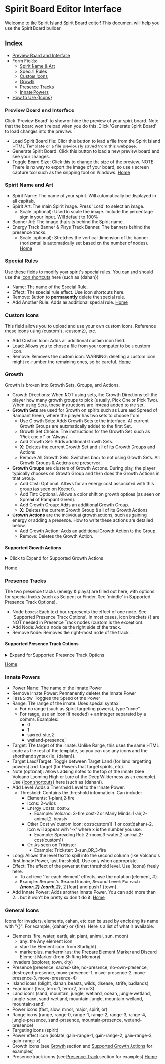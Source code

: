 # Spirit Board Editor Interface

Welcome to the Spirit Island Spirit Board editor! This document will help you use the Spirit Board builder.

## Index
- [Preview Board and Interface](#previewboard-and-interface)
- Form Fields:
  - [Spirit Name & Art](#spirit-name-and-art)
  - [Special Rules](#special-rules)
  - [Custom Icons](#custom-icons)
  - [Growth](#growth)
  - [Presence Tracks](#presence-tracks)
  - [Innate Powers](#innate-powers)
- [How to Use {Icons}](#general-icons)

### Preview Board and Interface
Click 'Preview Board' to show or hide the preview of your spirit board. Note that the board won't reload when you do this. Click 'Generate Spirit Board' to load changes into the preview.
- Load Spirit Board file: Click this button to load a file from the Spirit Island HTML Template or a file previously saved from this webpage.
- Generate Spirit Board: Click this button to load a new preview board and see your changes.
- Toggle Board Size: Click this to change the size of the preview. NOTE: There is no way to export the image of your board, so use a screen capture tool such as the snipping tool on Windows.
[Home](#index)

### Spirit Name and Art
- Spirit Name: The name of your spirit. Will automatically be displayed in all capitals.
- Spirit Art: The main Spirit image. Press 'Load' to select an image.
	- Scale (optional): Used to scale the image. Include the percentage sign in your input. Will default to 100% 
- Banner Art: The image that sits behind the Spirit name.
- Energy Track Banner & Plays Track Banner: The banners behind the presence tracks.
	- Scale (optional): Stretches the vertical dimension of the banner (horizontal is automatically set based on the number of nodes).
[Home](#index)

### Special Rules
Use these fields to modify your spirit's special rules. You can and should use the [icon shortcuts](#general-icons) here (such as {dahan}).
- Name: The name of the Special Rule.
- Effect: The special rule effect. Use icon shortcuts here.
- Remove: Button to **permanently** delete the special rule.
- Add Another Rule: Adds an additional special rule.
[Home](#index)

### Custom Icons
This field allows you to upload and use your own custom icons. Reference these icons using {custom1}, {custom2}, etc.
- Add Custom Icon: Adds an additional custom icon field.
- Load: Allows you to chose a file from your computer to be a custom icon.
- Remove: Removes the custom icon. WARNING: deleting a custom icon might re-number the remaining ones, so be careful.
[Home](#index)

### Growth
Growth is broken into Growth Sets, Groups, and Actions.
- Growth Directions: When NOT using sets, the Growth Directions tell the player how many growth groups to pick (usually, Pick One or Pick Two). When using Sets, these instructions are instead added to the set.
- **Growth Sets** are used for Growth on spirits such as Lure and Spread of Rampant Green, where the player has two sets to choose from.
  - Use Growth Sets: Adds Growth Sets to the interface. All current Growth Groups are automatically added to the first Set.
  - Growth Set Choice: The instructions for the Growth Set, such as 'Pick one of' or 'Always'.
  - Add Growth Set: Adds additional Growth Sets.
  - **X**: Deletes the current Growth Set and all of its Growth Groups and Actions
  - Remove All Growth Sets: Switches back to not using Growth Sets. All Growth Groups & Actions are preserved.
- **Growth Groups** are clusters of Growth Actions. During play, the player typically chooses on Growth Group and then does the Growth Actions in that Group. 
  - Add Cost: Optional. Allows for an energy cost associated with this group (as seen on Keeper).
  - Add Tint: Optional. Allows a color shift on growth options (as seen on Spread of Rampant Green).
  - Add Growth Group: Adds an additional Growth Group.
  - **X**: Deletes the current Growth Group & all of its Growth Actions
- **Growth Actions** are the individual growth actions, such as gaining energy or adding a presence. How to write these actions are detailed below.
  - Add Growth Action: Adds an additional Growth Action to the Group.
  - Remove: Deletes the Growth Action.

#### Supported Growth Actions
<details>
  <summary>Click to Expand for Supported Growth Actions</summary>

|Category|Action|Usage|Details|Examples|
|------|------|------|------|----|
|Reclaim|Reclaim All, Reclaim One, Reclaim Half|reclaim-all, reclaim-one, reclaim-half OR relcaim(x)|x can be all, one, half, or custom||
||Reclaim Custom|reclaim(custom,*your custom reclaim text*)|Custom reclaim text with a unique icon.|reclaim(custom,your Unique Power Cards)|
|Adding Presence|Add Presence at Range|add-presence(x)|Add a Presence up to x Range. *x can be 'any' or 1, 2, 3 or 4*||
||Add Presence with Condition|add-presence(x,y)|Add a Presence with y conditions at x Range. y can be terrain types (including dual types), tokens, invaders, invader pieces, dahan, blight, etc.||
||Add Presence with Multiple Conditions|add-presence(x,y,z,...,*and/or*)|Add a Presence with multiple conditions y, z, etc at x Range, the last parameter must be 'or' or 'and'.|Sharp Fangs: <br>add-presence(3,jungle,beast,or)<br>Vengeance: <br>add-presence(2,town,city,blight,or)|
||Add Presence and/or Tokens|add-presence(x,token,y,and/or)|Add a Presence and/or a token y (beasts, disease, etc) at x Range.|Many Minds: <br>add-presence(3,token,beast,and)<br>Vengeance: <br>add-presence(1,token,disease,or)|
||Add Presence with Custom Text|add-presence(x,text,*your_text_here*)|Add a Presence at x Range. The presence text will read "Add a Presence *your_text_here*". The icon will be **!!!**||
||Add Presence with Custom Text and Icon(s)|add-presence(x,text,*your_text_here*,y,...)|Add a Presence at x Range. The presence text will read "Add a Presence *your_text_here*". The icon will be y and any number of additional icons separated by commas||
|Gaining Elements|Gain One Element|gain-element(x)|Gain Element x, which can be any the elements or 'any' or 'star'|'star' is the Starlight element icon|
||Gain Multiple of the Same Element|gain-element(x,y)|If y is a number, gain y of x Element||
||Gain a Choice Elements|gain-element(x,y,z,...)|If y is an element, gain x or y or z Elements|Lure: <br>gain-element(moon,air,plant)|
||Gain Multiple Elements|gain-element(x,y,z,...,*and*)|Gain elements x, y, and z (or more). The last option must *and*|Spreading Rot: gain-element(moon,water,earth,plant,and)|
|Preparing/Discarding Element Markers|Prepare One Element Marker|element-marker|Prepare 1 element marker||
||Prepare Multiple Element Marker|element-marker(x)|Prepare x element markers (x can be more than 2, or negative)|element-marker(2)|
||Discard Element Markers|element-marker(-x)|x is the number to discard|element-marker(-2)|
|Pushing|Push from Your Lands|push(x)|Push entity x (dahan, beasts, presence, etc) from 1 of your lands.||
||Push at Range|push(x,y)|Push entity x (dahan, beasts, presence, etc) from a land at range y.||
||Push with Conditions|push(x,y)|If y is a condition, push x from 1 of your lands with y condition (sacred site, beasts, etc).||
||Push from Multiple Lands with Conditions|push(x,y,z)|Push x from z lands of condition y. y can be terrain types, sacred site, token types, etc. z can be a numeral or 'each' (or another word at your own risk).|Ocean: push(presence,ocean,each)|
|Gathering|Gather into Your Lands|gather(x)|Gather entity x (dahan, beasts, presence, etc) into 1 of your lands.||
||Gather at Range|gather(x,y)|If y is a number, gather x into a land at y range.|Many Minds: <br>gather(2,beasts)|
||Gather with Conditions|gather(x,y)|If y is a condition, gather x into 1 of your lands with y condition (sacred site, beasts, etc).||
||Gather into Multiple Lands with Conditions|gather(x,y,z)|Gather x into z lands of y condition. z can be a number or 'each'|Ocean: gather(presence,ocean,each)|
|Move Presence|Move Presence|move-presence(x)|Move a Presence up to x Range||
|Gaining Energy|Gain Energy|gain-energy(x)|Gain x Energy|gain-energy(2)|
||Gain Energy per Thing|gain-energy(x)|Gain 1 Energy per Thing x (such as Elements, Sacred Sites, etc)|gain-energy(water)|
||Gain Energy per Thing plus Flat Energy|gain-energy(x,y)|Gain x Energy plus 1 Energy per Thing y|Wildfire: gain-energy(2,fire)|
||Gain Multiple Energy per Thing plus Flat Energy|gain-energy(x,y,z)|Gain x Energy plus z Energy per Thing y||
||Gain Energy per Custom Item Plus Flat Energy|gain-energy(x,text,*your_text_here*)|Gain x Energy plus 1 Energy per condition of your choosing. Icon will be a !!!.||
||Gain Energy per Custom w/ Icon Item Plus Flat Energy|gain-energy(x,text,*your_text_here*,y)|Gain x Energy plus 1 Energy per condition of your choosing. Icon will be y.||
||Gain Energy per Custom Item|gain-energy(text,*your_text_here*)|Gain 1 Energy per condition of your choosing. Icon will be a !!!.||
||Gain Energy per Custom Item w/ Icon|gain-energy(text,*your_text_here*,y)|If y is Entity, gain 1 Energy per Entity w/ your custom text. If y is number, gain y Energy per !!! w/ your custom text.||
||Gain Multiple Energy per Custom Item w/ Icon|gain-energy(text,*your_text_here*,y,z)|Gain z Energy per Entity y of your choosing.||
||Gain Energy per Card Play|energy-per-play|Gain 1 Energy per Card Play.|As seen on Trickster|
|Add Tokens|Add One Token|add-token(x,y)|At range x add token type y|add-token(2,beast)|
||Add Multiple Token of One Type|add-token(x,y, z)|Add z tokens of y type at range x|add-token(3,wilds,2)|
||Add Tokens of Different Types|add-token(x,y,z,...,and/or)|At range x, add a tokens of type y, z, and/or more. The last parameter must be 'or' or 'and'.|add-token(3,wilds,beasts,disease,and); add-token(3,strife,badlands,or);|
|Gain Power Card|Gain a Power Card|gain-power-card|||
|Repeating Growth Options|Repeat Growth Options|^x|Added to other growth options. x is the number of repeats. As seen on Fractured Days|gain-power-card^2; gain-energy(2)^3|
|Discarding Cards|Discard 2 Power Cards|discard-cards|As seen on Downpour||
||Discard 1 Power Card|discard-card|||
|Gain Card Play|Gain 1 Card Play|gain-card-play|Gain +1 Card Play|Volcano, Finder: gain-card-play|
||Gain Card Plays|gain-card-play(x)|Gain +x Card Plays||
|Forget Power Card|Forget a Power Card|forget-power-card|||
|Ignore Range |Ignore Range this Turn|ignore-range|Ignore Range this turn (as seen on Finder)||
|Gain Range |Gain Range this Turn|gain-range(x)|Gain x range for Powers this turn|gain-range(1)|
||Gain Range this Turn for...|gain-range(x,y)|Gain x range for y effects (powers, power cards, innate powers, everything) this turn|gain-range(2,powers)|
|Isolate|Isolate one of your Lands|isolate|Isolate one of your Lands||
||Isolate a land at Range|isolate(x)|Isolate a land at x Range||
|Destroy Presence|Destroy a Presence|destroy-presence|||
|Gaining Fear|Gain Fear|fear(x)|Gain x Fear||
||Gain Fear per Element|fear(x)|Gain 1 Fear per Element x||
||Gain Fear per Element plus Flat Fear|fear(x,y)|Gain x Fear plus 1 Fear per Element y||
||Gain Fear per Custom Item|fear(text,*your_text_here*)|Gain 1 Fear per condition of your choosing. Icon will be a !!!.|fear(text,for each of your blighted lands)|
||Gain Fear per Custom Item Plus Flat Fear|fear(x,text,*your_text_here*)|Gain x Fear plus 1 Fear per condition of your choosing. Icon will be a !!!.||
|Deal Damage|Damage at Range|damage(x,y)|At range x, deal y Damage|Starlight: damage(0,2)|
||Deal 1 or 2 Damage in your Lands|damage-1, damage-2|Deals 1 or 2 Damage in one of your Lands||
|Make a Power Fast|Make a Power Fast|make-fast|One of your Powers may be Fast||
|Custom|Custom Text with !!! Icon|custom(*your_text_here*)|A custom growth option with the image !!!||
||Custom Text with Any Icon|custom(*your_text_here*,x,...)|A custom growth option with the x icon of your choice (ie. town, dahan, element, etc). Can use more than 1 icon and they will appear in a row.|custom(Deal 1 Damage in each of your Sacred Sites,sacred-site,damage-1)|
||Custom Text with Text In Place of Icons|custom(*your_text_here*,text,x)|A custom growth option with the your custom text x in place of an icon.||
|**OR** Growth Options|Allows pair of two growth options|or(x,y)|x and y are growth options (like the ones above)|Fractured Days's growth: or(gain-1-time^2,gain-card-play(2))|
|Presence Track Node|Puts the growth option inside a presence track ring|presence-node(x)|x is a growth option (like the ones above)|presence-node(reclaim-one)|
</details>

[Home](#index)

### Presence Tracks
The two presence tracks (energy & plays) are filled out here, with options for special tracks (such as Serpent or Finder. See 'middle' in Supported Presence Track Options).
  - Node boxes: Each text box represents the effect of one node. See 'Supported Presence Track Options'. In most cases, icon brackets {} are NOT needed in Presence Track nodes (custom is the exception).
  - Add Node: Adds a node on the right side of the track.
  - Remove Node: Removes the right-most node of the track.

#### Supported Presence Track Options
<details>
  <summary>Expand for Supported Presence Track Options</summary>

|Presence Track Effect|Usage|Details|Examples|
|------|------|------|----|
|Energy/Turn or Card Plays|Integer 1,2,3,4,5,6,7 etc.|Number will become Energy/Turn in energy track and Card Plays in the card play track|River cardplay track: 1,2,2,3,reclaim-one,4,5|
||For Energy, +1,-2,+3 etc.|Will modify energy gain instead of flat energy gain (think Finder)|Finder 'top row': 0,sun,2+water,**+2**,+1+any|
|Elements|sun,moon,fire,air,water,earth,plant,animal|Can be used in combinations|Thunderspeaker energy track: 1,air,2,fire,sun,3|
||any, star|'any' is any element, 'star' is the Element icon from Starlight||
|Element Markers|markerplus, markerminus|Gain or pay element markers|Shifting Memory energy track: 0,1,2,3+markerplus,4,reclaim-one,5,6+markerplus<br>Shifting Memory plays track: 1,2,2,markerminus+markerminus+gain-card-play,3|
|Reclaim One|reclaim-one|Reclaim one card, can be used in combinations|River cardplay track: 1,2,2,3,reclaim-one,4,5|
|Combinations|separate with a '+'|Can include energy, cardplays, markers, move-presence, gain-range, reclaim one, and custom. Can be more than 2 things.|Stone's cardplay track: 1,earth,earth,earth+reclaim-one,earth+any,2+earth|
|Push/Gather|push(x), gather(x)|Push or Gather x from/into one of your Lands. x can be most token/entities (explorer, wilds, presence, etc).|Trickster's cardplay track: 2,push(dahan),3,3,4,air,5|
||push(x;y)|Push x or y from one of your Lands. Could do z but its not recommended. Gather not implemented.|Finder's bottom track: push(town;city)|
|Isolate|isolate|Isolate one of your Lands.|Custom cardplay track: 1,2,isolate,3,3,4,5|
|Move a Presence|move-presence(x)|Move a presence x range, can be used in combinations.|Downpour cardplay track: 1,move-presence(1),water,2,move-presence(1),3|
|Pay 2 to Gain Power Card|gain-card-pay-2|Pay 2 Energy to Gain Power Card|Many Minds cardplay track: 1,2,gain-card-pay-2,3,3,4,5|
|Gain Card Play|gain-card-play|Gain an additional card play not in the normal way (think Stone or Finder)|Stone energy track: 2,3,gain-card-play^minor,4,gain-card-play^minor,6,gain-card-play^minor|
|Gain Range|gain-range(x)|Gain +x range||
||gain-range(x;y)|Gain +x range on "y"|range(1;everything)|
|Add Token|token(x)|Adds a token x to 1 of your lands||
|Notate with Icon (like Stone)|^x|Puts icon x in top left corner of presence node|Stone top row: 2,3,gain-card-play^minor,4,gain-card-play^minor,6,gain-card-play^minor|
|Notate with Energy (like Starlight)|^energy(x)|Puts an energy icon in the top left with value x (can be negative, use + to show +). Recommended to use with custom|custom(Pay 2 Energy to Gain a Card Play,gain-card-play)^energy(-2)|
|Forget Power|forget-power-card|Forget a power card. Unlikely to be useful because presence track actions are optional|Custom energy track: 1,3+forget-power-card,5+forget-power-card,7+forget-power-card|
|Custom|custom(*your_text*)|Add custom text to the presence node. Image will be !!!.|Custom energy track: 1,2,custom(Draw 1 Minor Power),3,water,4|
||custom(*your_text*;{x})|Add custom text to the presence node. x is an icon(s) and/or text. Note the semicolon.|Custom energy track: 1,2,custom(Destroy 1 Town or City;{town}/{city}),3,water,4|
|Middle Nodes|middle(wrap other node options)|Wrap your presence node options in middle() to have them appear in the middle of the tracks. Only do this to energy track nodes.|Serpent energy track: 1,fire,any,reclaim-one,**middle(earth)**,6,any,12|

</details>

[Home](#index)

### Innate Powers
  - Power Name: The name of the Innate Power
  - Remove Innate Power: Permanently deletes the Innate Power
  - Fast/Slow: Toggles the Speed of the Power
  - Range: The range of the innate. Uses special syntax:
    - For no range (such as Spirit targeting powers), type "none".
    - For range, use an icon (if needed) + an integer separated by a comma. Examples:
      - 0
      - 1
      - sacred-site,2
      - wetland-presence,1
  - Target: The target of the innate. Unlike Range, this uses the same HTML code as the rest of the template, so you can use any icons and the shorthand syntax (ie. {dahan}).
  - Target Land/Target: Toggle between Target Land (for land targetting powers) and Target (for Powers that target spirits, etc).
  - Note (optional): Allows adding notes to the top of the innate (See Volcano Looming High or Lure of the Deep Wilderness as an example). Use [{icon shortcuts}](#general-icons) here (such as {dahan}).
  - Add Level: Adds a Thershold Level to the Innate Power.
    - Threshold: Contains the threshold informatioin. Can include:
      - Elements: 1-plant,2-fire
      - Icons: 2-wilds
      - Energy Costs: cost-2
        - Example: Volcano: 3-fire,cost-2 or Many Minds: 1-air,2-animal,2-beasts
      - Other Cost w/ custom icon: cost(custom1)-1 or cost(dahan)-2. Icon will appear with '-x' where x is the number you use.
        - Example: Spreading Rot: 2-moon,3-water,2-animal,2-cost(custom1)
      - Or: As seen on Trickster
        - Example: Trickster: 3-sun,OR,3-fire
  - Long: Allows the level text to spill into the second column (like Volcano's first Innate Power, last threshold). Use only when appropriate.
  - Effect: The effect of the power at that threshold level. Use {icons} freely here.
    - To achieve 'for each element' effects, use the notation {element, #}.
    - Example: Serpent's Second Innate, Second Level: For each ***{moon,2} {earth,2}***, 2 {fear} and push 1 {town}.
  - Add Innate Power: Adds another Innate Power. You can add more than 2... but it won't be pretty so don't do it.
[Home](#index)

### General Icons
Icons for invaders, elements, dahan, etc can be used by enclosing its name with "{}". For example, {dahan} or {fire}. Here is a list of what is available:
- Elements (fire, water, earth, air, plant, animal, sun, moon)
	- any: the Any element icon
	- star: the Element icon (from Starlight)
	- markerplus, markerminus: the Prepare Element Marker and Discard Element Marker (from Shifting Memory)
- Invaders (explorer, town, city)  
- Presence (presence, sacred-site, no-presence, no-own-presence, destroyed-presence, move-presence-1, move-presence-2, move-presence-3, move-presence-4)  
- Island icons (blight, dahan, beasts, wilds, disease, strife, badlands)  
- Fear icons (fear, terror1, terror2, terror3)
- Land icons (sand, mountain, jungle, wetland, ocean, jungle-wetland, jungle-sand, sand-wetland, mountain-jungle, mountain-wetland, mountain-sand)  
- Power icons (fast, slow, minor, major, spirit, or)
- Range icons (range, range-0, range-1, range-2, range-3, range-4, jungle-presence, sand-presence, mountain-presence, wetland-presence)
- Targeting icons (spirit)  
- Power effect icon (isolate, gain-range-1, gain-range-2, gain-range-3, gain-range-x)
- Growth icons (see [Growth](#growth) section and [Supported Growth Actions](#supported-growth-actions) for examples)
- Presence track icons (see [Presence Track](#presence-tracks) section for examples)
[Home](#index)
